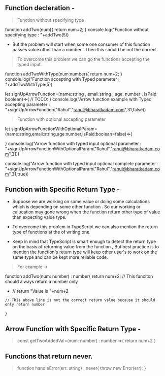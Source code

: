 ## Function decleration -

> Function without specifying type

function addTwo(num){
    return num+2;
}
console.log("Function without specifying type : "+addTwo(5))
- But the problem will start when some one consumer of this function passes value other than a number . Then this should be not the correct.

> To overcome this problem we can go the functions accepting the typed input.

function addTwoWithType(num:number){
    return num+2;
}
console.log("Function accepting with Typed parameter : "+addTwoWithType(5))

let signUpArrowFunction=(name:string , email:string , age: number , isPaid: boolean)=>{
// TODO:
}
console.log("Arrow function example with Typed accepting parameter  : "+signUpArrowFunction("Rahul","rahul@bharatkadam.com",31,false))

> Function with optional accepting parameter

let signUpArrowFunctionWithOptionalParam=(name:string,email:string,age:number,isPaid:boolean=false)=>{

}
console.log("Arrow function with typed input optional parameter : "+signUpArrowFunctionWithOptionalParam("Rahul","rahul@bharatkadam.com",31))

console.log("Arrow function with typed input optional complete parameter : "+signUpArrowFunctionWithOptionalParam("Rahul","rahul@bharatkadam.com",31,true))


## Function with Specific Return Type -

- Suppose we are working on some value or doing some calculations which is depending on some other function . So our working or calucation may gone wrong when the function return other type of value than expecting value type. 

- To overcome this problem in TypeScript we can also mention the return type of functions at the of writing one.

- Keep in mind that TypeScript is smart enough to detect the return type on the basis of returning value from the function , But best practice is to mention the function's return type will keep other user's to work on the same type and can be kept more reliable code.

> For example -> 

function  addTwo(num: number) : number{
    return num+2;
    //  This funciton should always return a number only

-    // return "Value is "+num+2

    // This above line is not the correct return value because it should only return number
}

## Arrow Function with Specific Return Type -

> const getTwoAddedVal=(num: number) : number =>{
    return num+2
}

## Functions that return never.

> function handleError(err: string) : never{
    throw new Error(err);
}